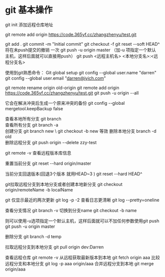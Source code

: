 
# git 基本操作

git init
添加远程仓库地址

git remote add origin https://code.365yf.cc/zhangzhenyu/test.git

git add .
git commit -m "Initial commit"
git checkout -f
git reset --soft HEAD^   将在未push提交的撤销  一次
git push -u origin master  （加-u  项指定一个默认主机，这样后面就可以直接用push）
git push <远程主机名> <本地分支名>:<远程分支名>

使用到git熟悉命令： 
Git global setup
git config --global user.name "darren"
git config --global user.email "darren@iyich.com"

git remote rename origin old-origin
git remote add origin https://code.365yf.cc/zhangzhenyu/test.git
git push -u origin --all

它会在解决冲突后生成一个原来冲突的备份
git config --global mergetool.keepBackup false

查看本地所有分支
git branch  
查看所有分支
git branch -a  
创建分支
git branch new   \\ git checkout -b new  等效
删除本地分支
branch -d old  
删除远程分支
git push origin --delete zzy-test

git remote -v 查看远程版本库信息

重置当前分支
git reset --hard origin/master

当前分支回退版本(回退3个版本 就用HEAD~3 )
git reset --hard HEAD^

git拉取远程分支到本地分支或者创建本地新分支
git checkout origin/remoteName -b localName



git 
仅显示最近的两次更新
git log -p -2
查看日志更清晰
git log --pretty=oneline

查看分支情况
git branch -v
切换到分支name
git checkout -b name

则可以使用-u选项指定一个默认主机，这样后面就可以不加任何参数使用git push
 git push -u origin master

 删除分支 
 git branch -d temp

拉取远程分支到本地分支
 git pull origin dev:Darren

 查看远程仓库
git remote -v
从远程获取最新版本到本地
git fetch origin aaa
比较远程分支和本地分支
 git log -p aaa origin/aaa
合并远程分支到本地
git merge origin/aaa


